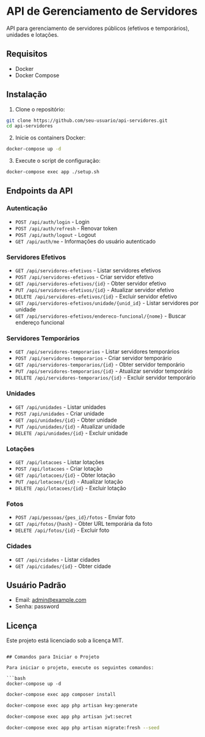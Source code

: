 # API de Gerenciamento de Servidores

API para gerenciamento de servidores públicos (efetivos e temporários), unidades e lotações.

## Requisitos

- Docker
- Docker Compose

## Instalação

1. Clone o repositório:

```bash
git clone https://github.com/seu-usuario/api-servidores.git
cd api-servidores
```

2. Inicie os containers Docker:

```bash
docker-compose up -d
```

3. Execute o script de configuração:

```bash
docker-compose exec app ./setup.sh
```

## Endpoints da API

### Autenticação

- `POST /api/auth/login` - Login
- `POST /api/auth/refresh` - Renovar token
- `POST /api/auth/logout` - Logout
- `GET /api/auth/me` - Informações do usuário autenticado

### Servidores Efetivos

- `GET /api/servidores-efetivos` - Listar servidores efetivos
- `POST /api/servidores-efetivos` - Criar servidor efetivo
- `GET /api/servidores-efetivos/{id}` - Obter servidor efetivo
- `PUT /api/servidores-efetivos/{id}` - Atualizar servidor efetivo
- `DELETE /api/servidores-efetivos/{id}` - Excluir servidor efetivo
- `GET /api/servidores-efetivos/unidade/{unid_id}` - Listar servidores por unidade
- `GET /api/servidores-efetivos/endereco-funcional/{nome}` - Buscar endereço funcional

### Servidores Temporários

- `GET /api/servidores-temporarios` - Listar servidores temporários
- `POST /api/servidores-temporarios` - Criar servidor temporário
- `GET /api/servidores-temporarios/{id}` - Obter servidor temporário
- `PUT /api/servidores-temporarios/{id}` - Atualizar servidor temporário
- `DELETE /api/servidores-temporarios/{id}` - Excluir servidor temporário

### Unidades

- `GET /api/unidades` - Listar unidades
- `POST /api/unidades` - Criar unidade
- `GET /api/unidades/{id}` - Obter unidade
- `PUT /api/unidades/{id}` - Atualizar unidade
- `DELETE /api/unidades/{id}` - Excluir unidade

### Lotações

- `GET /api/lotacoes` - Listar lotações
- `POST /api/lotacoes` - Criar lotação
- `GET /api/lotacoes/{id}` - Obter lotação
- `PUT /api/lotacoes/{id}` - Atualizar lotação
- `DELETE /api/lotacoes/{id}` - Excluir lotação

### Fotos

- `POST /api/pessoas/{pes_id}/fotos` - Enviar foto
- `GET /api/fotos/{hash}` - Obter URL temporária da foto
- `DELETE /api/fotos/{id}` - Excluir foto

### Cidades

- `GET /api/cidades` - Listar cidades
- `GET /api/cidades/{id}` - Obter cidade

## Usuário Padrão

- Email: admin@example.com
- Senha: password

## Licença

Este projeto está licenciado sob a licença MIT.
```

## Comandos para Iniciar o Projeto

Para iniciar o projeto, execute os seguintes comandos:

```bash
docker-compose up -d
```

```bash
docker-compose exec app composer install
```

```bash
docker-compose exec app php artisan key:generate
```

```bash
docker-compose exec app php artisan jwt:secret
```

```bash
docker-compose exec app php artisan migrate:fresh --seed
